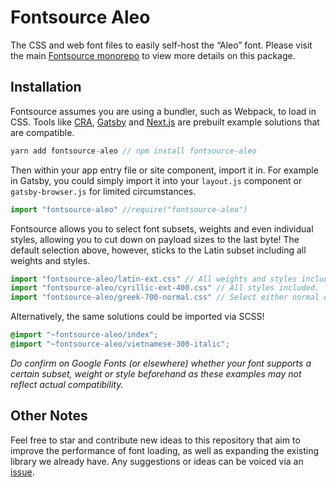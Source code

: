 # Fontsource Aleo

The CSS and web font files to easily self-host the “Aleo” font. Please visit the main [Fontsource monorepo](https://github.com/DecliningLotus/fontsource) to view more details on this package.

## Installation

Fontsource assumes you are using a bundler, such as Webpack, to load in CSS. Tools like [CRA](https://create-react-app.dev/), [Gatsby](https://www.gatsbyjs.org/) and [Next.js](https://nextjs.org/) are prebuilt example solutions that are compatible.

```javascript
yarn add fontsource-aleo // npm install fontsource-aleo
```

Then within your app entry file or site component, import it in. For example in Gatsby, you could simply import it into your `layout.js` component or `gatsby-browser.js` for limited circumstances.

```javascript
import "fontsource-aleo" //require("fontsource-aleo")
```

Fontsource allows you to select font subsets, weights and even individual styles, allowing you to cut down on payload sizes to the last byte! The default selection above, however, sticks to the Latin subset including all weights and styles.

```javascript
import "fontsource-aleo/latin-ext.css" // All weights and styles included.
import "fontsource-aleo/cyrillic-ext-400.css" // All styles included.
import "fontsource-aleo/greek-700-normal.css" // Select either normal or italic.
```

Alternatively, the same solutions could be imported via SCSS!

```scss
@import "~fontsource-aleo/index";
@import "~fontsource-aleo/vietnamese-300-italic";
```

_Do confirm on Google Fonts (or elsewhere) whether your font supports a certain subset, weight or style beforehand as these examples may not reflect actual compatibility._

## Other Notes

Feel free to star and contribute new ideas to this repository that aim to improve the performance of font loading, as well as expanding the existing library we already have. Any suggestions or ideas can be voiced via an [issue](https://github.com/DecliningLotus/fontsource/issues).
